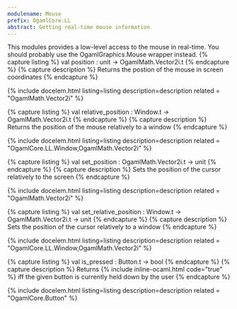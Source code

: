 ```yaml
---
modulename: Mouse 
prefix: OgamlCore.LL
abstract: Getting real-time mouse information
---
```



This modules provides a low-level access to the mouse
 in real-time. You should probably use the OgamlGraphics.Mouse
 wrapper instead.
{% capture listing %}
val position : unit -> OgamlMath.Vector2i.t
{% endcapture %}
{% capture description %}
Returns the postion of the mouse in screen coordinates
{% endcapture %}

{% include docelem.html listing=listing description=description  related = "OgamlMath.Vector2i" %}

{% capture listing %}
val relative_position : Window.t -> OgamlMath.Vector2i.t
{% endcapture %}
{% capture description %}
Returns the position of the mouse relatively to a window
{% endcapture %}

{% include docelem.html listing=listing description=description  related = "OgamlCore.LL.Window,OgamlMath.Vector2i" %}

{% capture listing %}
val set_position : OgamlMath.Vector2i.t -> unit
{% endcapture %}
{% capture description %}
Sets the position of the cursor relatively to the screen
{% endcapture %}

{% include docelem.html listing=listing description=description  related = "OgamlMath.Vector2i" %}

{% capture listing %}
val set_relative_position : Window.t -> OgamlMath.Vector2i.t -> unit
{% endcapture %}
{% capture description %}
Sets the position of the cursor relatively to a window
{% endcapture %}

{% include docelem.html listing=listing description=description  related = "OgamlCore.LL.Window,OgamlMath.Vector2i" %}

{% capture listing %}
val is_pressed : Button.t -> bool
{% endcapture %}
{% capture description %}
Returns {% include inline-ocaml.html code="true" %} iff the given button is currently held down
by the user
{% endcapture %}

{% include docelem.html listing=listing description=description  related = "OgamlCore.Button" %}

